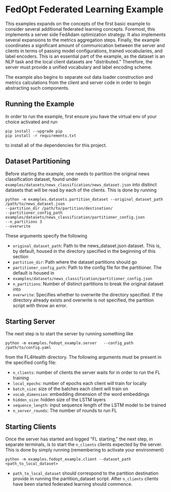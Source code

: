 # FedOpt Federated Learning Example
This examples expands on the concepts of the first basic example to consider several additional federated learning
concepts. Foremost, this implements a server side FedAdam optimization strategy. It also implements several expansions
to the metrics aggregation steps. Finally, the example coordinates a significant amount of communication between the
server and clients in terms of passing model configurations, trained vocabularies, and label encoders. This is an
essential part of the example, as the dataset is an NLP task and the local client datasets are "distributed."
Therefore, the server must provide a unified vocabulary and label encoding scheme.

The example also begins to separate out data loader construction and metrics calculations from the client and server
code in order to begin abstracting such components.

## Running the Example
In order to run the example, first ensure you have the virtual env of your choice activated and run
```
pip install --upgrade pip
pip install -r requirements.txt
```
to install all of the dependencies for this project.

## Dataset Partitioning

Before starting the example, one needs to partition the original news classification dataset, found under
`examples/datasets/news_classification/news_dataset.json` into distinct datasets that will be read by each of
the clients. This is done by running
```
python -m examples.datasets.partition_dataset --original_dataset_path /path/to/news_dataset.json
--partition_dir /path/to/partition/destination/
--partitioner_config_path examples/datasets/news_classification/partitioner_config.json
--n_partitions 3
--overwrite
```
These arguments specify the following
* `original_dataset_path`: Path to the news_dataset.json dataset. This is, by default, housed in the directory specified in
the beginning of this section
* `partition_dir`: Path where the dataset partitions should go
* `partitioner_config_path`: Path to the config file for the partitioner. The default is housed in
* `examples/datasets/news_classification/partitioner_config.json`
* `n_partitions`: Number of distinct partitions to break the original dataset into
* `overwrite`: Specifies whether to overwrite the directory specified. If the directory already exists and overwrite is
not specified, the partition script with throw an error.

## Starting Server

The next step is to start the server by running something like
```
python -m examples.fedopt_example.server   --config_path /path/to/config.yaml
```
from the FL4Health directory. The following arguments must be present in the specified config file:
* `n_clients`: number of clients the server waits for in order to run the FL training
* `local_epochs`: number of epochs each client will train for locally
* `batch_size`: size of the batches each client will train on
* `vocab_dimension`: embedding dimension of the word embeddings
* `hidden_size`: hidden size of the LSTM layers
* `sequence_length`: input sequence length of the LSTM model to be trained
* `n_server_rounds`: The number of rounds to run FL

## Starting Clients

Once the server has started and logged "FL starting," the next step, in separate terminals, is to start the `n_clients`
clients expected by the server. This is done by simply running (remembering to activate your environment)
```
python -m examples.fedopt_example.client --dataset_path <path_to_local_dataset>
```
* `path_to_local_dataset` should correspond to the partition destination provide in running the partition_dataset script.
After `n_clients` clients have been started federated learning should commence.
